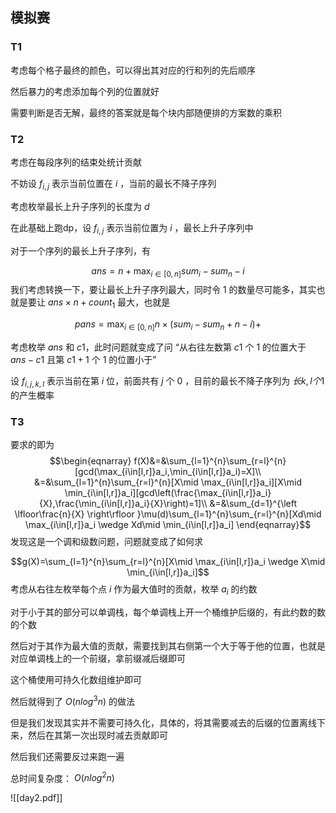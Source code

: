 ## 模拟赛

### T1

考虑每个格子最终的颜色，可以得出其对应的行和列的先后顺序

然后暴力的考虑添加每个列的位置就好

需要判断是否无解，最终的答案就是每个块内部随便排的方案数的乘积


### T2

考虑在每段序列的结束处统计贡献

不妨设 $f_{i,j}$ 表示当前位置在  $i$ ，当前的最长不降子序列

考虑枚举最长上升子序列的长度为 $d$ 

在此基础上跑dp，设 $f_{i,j}$ 表示当前位置为 $i$ ，最长上升子序列中


对于一个序列的最长上升子序列，有

$$ans=n+\max_{i\in[0,n]}sum_i-sum_n-i$$
我们考虑转换一下，要让最长上升子序列最大，同时令 1 的数量尽可能多，其实也就是要让 $ans \times n+count_1$ 最大，也就是

$$pans=\max_{i\in[0,n]}n\times(sum_i-sum_n+n-i)+$$



考虑枚举 $ans$ 和 $c1$，此时问题就变成了问 “从右往左数第 $c1$ 个 $1$ 的位置大于 $ans-c1$ 且第 $c1+1$ 个 $1$ 的位置小于” 


设 $f_{i,j,k,l}$ 表示当前在第 $i$ 位，前面共有 $j$ 个 $0$ ，目前的最长不降子序列为 $长k,l个1$  的产生概率 








### T3

要求的即为 
$$\begin{eqnarray} 
f(X)&=&\sum_{l=1}^{n}\sum_{r=l}^{n}[gcd(\max_{i\in[l,r]}a_i,\min_{i\in[l,r]}a_i)=X]\\
&=&\sum_{l=1}^{n}\sum_{r=l}^{n}[X\mid \max_{i\in[l,r]}a_i][X\mid \min_{i\in[l,r]}a_i][gcd\left(\frac{\max_{i\in[l,r]}a_i}{X},\frac{\min_{i\in[l,r]}a_i}{X}\right)=1]\\
&=&\sum_{d=1}^{\left \lfloor\frac{n}{X} \right\rfloor }\mu(d)\sum_{l=1}^{n}\sum_{r=l}^{n}[Xd\mid \max_{i\in[l,r]}a_i \wedge Xd\mid \min_{i\in[l,r]}a_i]
\end{eqnarray}$$
发现这是一个调和级数问题，问题就变成了如何求

$$g(X)=\sum_{l=1}^{n}\sum_{r=l}^{n}[X\mid \max_{i\in[l,r]}a_i \wedge X\mid \min_{i\in[l,r]}a_i]$$
考虑从右往左枚举每个点 $i$ 作为最大值时的贡献，枚举 $a_i$ 的约数

对于小于其的部分可以单调栈，每个单调栈上开一个桶维护后缀的，有此约数的数的个数

然后对于其作为最大值的贡献，需要找到其右侧第一个大于等于他的位置，也就是对应单调栈上的一个前缀，拿前缀减后缀即可

这个桶使用可持久化数组维护即可

然后就得到了 $O(nlog^3n)$ 的做法

但是我们发现其实并不需要可持久化，具体的，将其需要减去的后缀的位置离线下来，然后在其第一次出现时减去贡献即可

然后我们还需要反过来跑一遍

总时间复杂度： $O(nlog^2n)$


![[day2.pdf]]